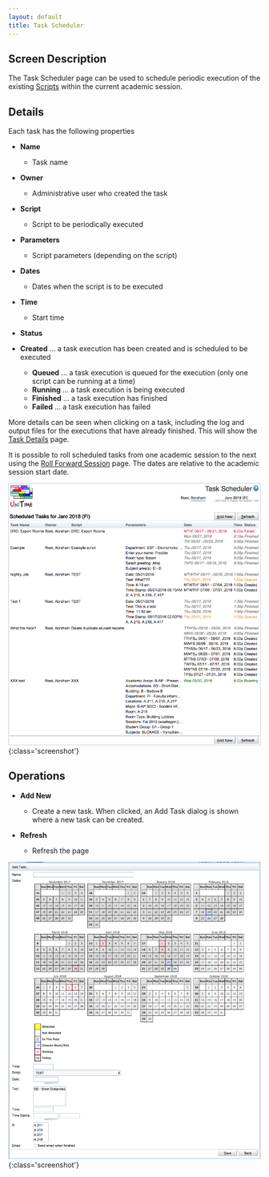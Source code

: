```yaml
---
layout: default
title: Task Scheduler
---
```



## Screen Description


 The Task Scheduler page can be used to schedule periodic execution of the existing [Scripts](scripts) within the current academic session.

## Details


 Each task has the following properties

* **Name**
	* Task name

* **Owner**
	* Administrative user who created the task

* **Script**
	* Script to be periodically executed

* **Parameters**
	* Script parameters (depending on the script)

* **Dates**
	* Dates when the script is to be executed

* **Time**
	* Start time

* **Status**

* **Created** ... a task execution has been created and is scheduled to be executed
	* **Queued** ... a task execution is queued for the execution (only one script can be running at a time)
	* **Running** ... a task execution is being executed
	* **Finished** ... a task execution has finished
	* **Failed** ... a task execution has failed


 More details can be seen when clicking on a task, including the log and output files for the executions that have already finished. This will show the [Task Details](task-details) page.


 It is possible to roll scheduled tasks from one academic session to the next using the [Roll Forward Session](roll-forward-session) page. The dates are relative to the academic session start date.


![Task Scheduler](images/task-scheduler-1.png){:class='screenshot'}

## Operations

* **Add New**
	* Create a new task. When clicked, an Add Task dialog is shown where a new task can be created.

* **Refresh**
	* Refresh the page


![Task Scheduler](images/task-scheduler-2.png){:class='screenshot'}

